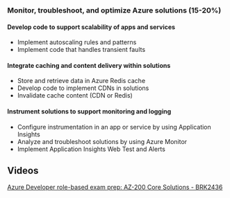 ### Monitor, troubleshoot, and optimize Azure solutions (15-20%)

#### Develop code to support scalability of apps and services

- Implement autoscaling rules and patterns
- Implement code that handles transient faults

#### Integrate caching and content delivery within solutions

- Store and retrieve data in Azure Redis cache
- Develop code to implement CDNs in solutions
- Invalidate cache content (CDN or Redis)

#### Instrument solutions to support monitoring and logging

- Configure instrumentation in an app or service by using Application Insights
- Analyze and troubleshoot solutions by using Azure Monitor
- Implement Application Insights Web Test and Alerts

## Videos

[Azure Developer role-based exam prep: AZ-200 Core Solutions - BRK2436](https://www.youtube.com/watch?v=nWpNe5bbzz8)
